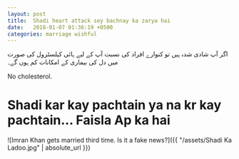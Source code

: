 ```yaml
---
layout: post
title:  Shadi heart attack sey bachnay ka zarya hai
date:   2018-01-07 01:36:19 +0500
categories: marriage wishful
---
```



<meta property="og:url"                content="https://moeenuddin.github.io/bilaunwanpk/marriage/wishful/2018/01/07/Shadi-heat-attack-sey-bachnay-ka-zarya-hai.html" />
<meta property="og:type"               content="article" />
<meta property="og:title"              content="Shadi heart attack sey bachnay ka zarya hai" />
<meta property="og:description"        content="اگر آپ شادی شدہ ہیں تو کنوارے افراد کی نسبت آپ کے لیے ہائی کیلسٹرول کی صورت میں دل کی بیماری کے امکانات کم ہوں گے۔" />
<meta property="og:image"              content="/assets/Shadi Ka Ladoo.jpg" />

اگر آپ شادی شدہ ہیں تو کنوارے افراد کی نسبت آپ کے لیے ہائی کیلسٹرول کی صورت میں دل کی بیماری کے امکانات کم ہوں گے۔

 No cholesterol.
 
 <h1>Shadi kar kay pachtain ya na kr kay pachtain... Faisla Ap ka hai</h1>
 

![Imran Khan gets married third time. Is it a fake news?]({{ "/assets/Shadi Ka Ladoo.jpg" | absolute_url }})

<script async src="https://www.googletagmanager.com/gtag/js?id=UA-111866331-1"></script> <script> window.dataLayer = window.dataLayer || []; function gtag(){dataLayer.push(arguments);} gtag('js', new Date()); gtag('config', 'UA-111866331-1'); </script>
